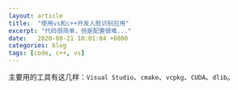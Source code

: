 ```yaml
---
layout: article
title:  "使用vs和c++开发人脸识别应用"
excerpt: "代码很简单，但是配置很难..."
date:   2020-08-21 10:01:04 +0800
categories: blog
tags: [code, c++, vs]
---
```


主要用的工具有这几样：`Visual Studio`、`cmake`、`vcpkg`、`CUDA`、`dlib`。
